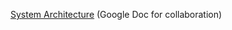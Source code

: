 [System Architecture](https://docs.google.com/document/d/1co-4LCN-HLfe3p8IEJX-9pZF5IKhbEAKRsqhES1Flu8/edit?usp=sharing)
(Google Doc for collaboration)
